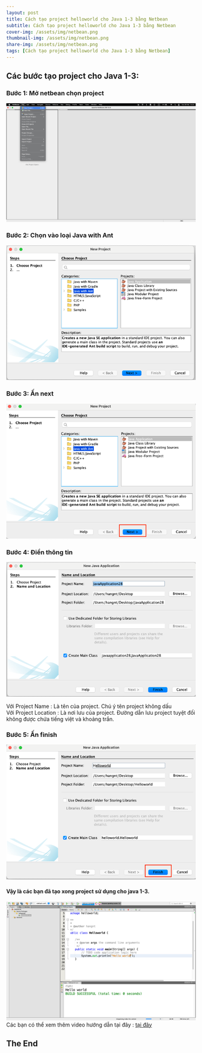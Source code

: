 ```yaml
---
layout: post
title: Cách tạo project helloworld cho Java 1-3 bằng Netbean
subtitle: Cách tạo project helloworld cho Java 1-3 bằng Netbean
cover-img: /assets/img/netbean.png
thumbnail-img: /assets/img/netbean.png
share-img: /assets/img/netbean.png
tags: [Cách tạo project helloworld cho Java 1-3 bằng Netbean]
---
```


## Các bước tạo project cho Java 1-3:
### Bước 1: Mở netbean chọn project 
 ![img_1.png](img_1.png)

### Bước 2: Chọn vào loại Java with Ant 
![img_2.png](img_2.png)

### Bước 3: Ấn next 
![img_3.png](img_3.png)

### Bước 4: Điền thông tin 
![img_4.png](img_4.png)

Với Project Name : Là tên của project. Chú ý tên project không dấu
<br/>
Với Project Location : Là nơi lưu của project. Đường dẫn lưu project tuyệt đối không được chứa tiếng việt và khoảng trắn.

### Bước 5: Ấn finish 
![img_6.png](img_6.png)

#### Vậy là các bạn đã tạo xong project sử dụng cho java 1-3.
![img_7.png](img_7.png)
<br/>
Các bạn có thể xem thêm video hướng dẫn tại đây : [tại đây](https://youtu.be/3JiWOF-KM5c)

## The End